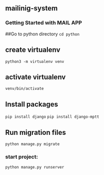 ## mailinig-system

### Getting Started with MAIL APP

##Go to python directory 
`cd python`

## create virtualenv
`python3 -m virtualenv venv`

## activate virtualenv
`venv/bin/activate`

## Install packages 
`pip install django`
`pip install django-mptt`

## Run migration files
 `python manage.py migrate`

### start project: 
`python manage.py runserver`



